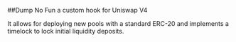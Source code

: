 ##Dump No Fun
a custom hook for Uniswap V4

It allows for deploying new pools with a standard ERC-20 and implements a timelock to lock initial liquidity deposits.
